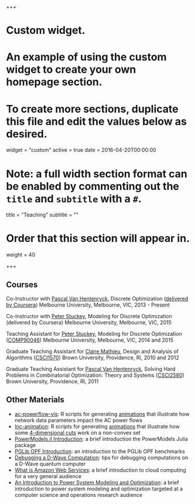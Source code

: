 +++
# Custom widget.
# An example of using the custom widget to create your own homepage section.
# To create more sections, duplicate this file and edit the values below as desired.
widget = "custom"
active = true
date = 2016-04-20T00:00:00

# Note: a full width section format can be enabled by commenting out the `title` and `subtitle` with a `#`.
title = "Teaching"
subtitle = ""

# Order that this section will appear in.
weight = 40

+++

## Courses

Co-Instructor with [Pascal Van Hentenryck](https://pascalvanhentenryck.engin.umich.edu/), Discrete Optimization ([delivered by Coursera](https://www.coursera.org/learn/discrete-optimization)) Melbourne University, Melbourne, VIC, 2013 - Present

Co-Instructor with [Peter Stuckey](https://people.eng.unimelb.edu.au/pstuckey/), Modeling for Discrete Optimization (delivered by Coursera) Melbourne University, Melbourne, VIC, 2015

Teaching Assistant for [Peter Stuckey](https://people.eng.unimelb.edu.au/pstuckey/), Modeling for Discrete Optimization ([COMP90046](http://archive.handbook.unimelb.edu.au/view/2013/comp90046/)) Melbourne University, Melbourne, VIC, 2014 and 2015

Graduate Teaching Assistant for [Claire Mathieu](http://www.di.ens.fr/ClaireMathieu.html.fr), Design and Analysis of Algorithms ([CSCI1570](http://cs.brown.edu/courses/info/csci1570/)) Brown University, Providence, RI, 2010 and 2012

Graduate Teaching Assistant for [Pascal Van Hentenryck](https://pascalvanhentenryck.engin.umich.edu/), Solving Hard Problems in Combinatorial Optimization: Theory and Systems ([CSCI2580](http://cs.brown.edu/courses/info/csci2580/)) Brown University, Providence, RI, 2011

## Other Materials

- [ac-powerflow-vis](https://github.com/ccoffrin/ac-powerflow-vis): R scripts for generating [animations](https://imgur.com/a/vxK4nW6) that illustrate how network data parameters impact the AC power flows
- [lnc-animation](https://github.com/ccoffrin/lnc-animation): R scripts for generating [animations](https://imgur.com/gallery/7JjPfy6) that illustrate how some [4-dimensional cuts](https://arxiv.org/abs/1512.04644) work on a non-convex set
- [PowerModels.jl Introduction](https://youtu.be/W4LOKR7B4ts): a brief introduction the PowerModels Julia package
- [PGLib OPF Introduction](https://youtu.be/fC3hzddCJ2c): an introduction to the PGLib OPF benchmarks
- [Debugging a D-Wave Computation](https://youtu.be/ctjDHaGsxYc): tips for debugging computations on a D-Wave quantum computer
- [What is Amazon Web Services](https://youtu.be/ChJyr2wwT1c): a brief introduction to cloud computing for a very general audience
- [An Introduction to Power System Modeling and Optimization](https://youtu.be/LJNFVGc9QtY): a brief introduction to power system modeling and optimization targeted at a computer science and operations research audience


